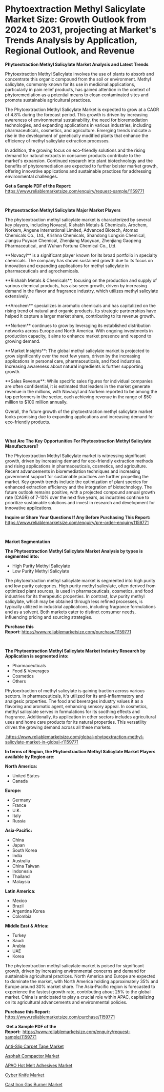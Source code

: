 <p><h1>Phytoextraction Methyl Salicylate Market Size: Growth Outlook from 2024 to 2031, projecting at Market's Trends Analysis by Application, Regional Outlook, and Revenue</h1></p><p><strong>Phytoextraction Methyl Salicylate Market Analysis and Latest Trends</strong></p>
<p><p>Phytoextraction Methyl Salicylate involves the use of plants to absorb and concentrate this organic compound from the soil or environment. Methyl salicylate, commonly known for its use in medicinal applications, particularly in pain relief products, has gained attention in the context of phytoremediation as a potential means to clean contaminated sites and promote sustainable agricultural practices.</p><p>The Phytoextraction Methyl Salicylate Market is expected to grow at a CAGR of 4.8% during the forecast period. This growth is driven by increasing awareness of environmental sustainability, the need for bioremediation technologies, and expanding applications in various industries, including pharmaceuticals, cosmetics, and agriculture. Emerging trends indicate a rise in the development of genetically modified plants that enhance the efficiency of methyl salicylate extraction processes.</p><p>In addition, the growing focus on eco-friendly solutions and the rising demand for natural extracts in consumer products contribute to the market's expansion. Continued research into plant biotechnology and the benefits of phytoremediation are expected to further bolster market growth, offering innovative applications and sustainable practices for addressing environmental challenges.</p></p>
<p><strong>Get a Sample PDF of the Report:&nbsp;</strong> <a href="https://www.reliablemarketsize.com/enquiry/request-sample/1159771?utm_campaign=1131&utm_medium=2&utm_source=Github&utm_content=ia&utm_term=05122024&utm_id=phytoextraction-methyl-salicylate">https://www.reliablemarketsize.com/enquiry/request-sample/1159771</a></p>
<p>&nbsp;</p>
<p><strong>Phytoextraction Methyl Salicylate Major Market Players</strong></p>
<p><p>The phytoextraction methyl salicylate market is characterized by several key players, including Novacyl, Rishabh Metals & Chemicals, Arochem, Norkem, Angene International Limited, Advanced Biotech, Atomax Chemicals Co., Ltd., Krishna Chemicals, Shandong Longxin Chemical, Jiangsu Puyuan Chemical, Zhenjiang Maoyuan, Zhenjiang Gaopeng Pharmaceutical, and Wuhan Fortuna Chemical Co., Ltd. </p><p>**Novacyl** is a significant player known for its broad portfolio in specialty chemicals. The company has shown sustained growth due to its focus on innovation and expanding applications for methyl salicylate in pharmaceuticals and agrochemicals. </p><p>**Rishabh Metals & Chemicals**, focusing on the production and supply of various chemical products, has also seen growth, driven by increasing demand in the flavor and fragrance industry, which utilizes methyl salicylate extensively. </p><p>**Arochem** specializes in aromatic chemicals and has capitalized on the rising trend of natural and organic products. Its strategic partnerships have helped it capture a larger market share, contributing to its revenue growth.</p><p>**Norkem** continues to grow by leveraging its established distribution networks across Europe and North America. With ongoing investments in production capacity, it aims to enhance market presence and respond to growing demand. </p><p>**Market Insights**: The global methyl salicylate market is projected to grow significantly over the next few years, driven by the increasing applications in personal care, pharmaceuticals, and food industries. Increasing awareness about natural ingredients is further supporting growth.</p><p>**Sales Revenue**: While specific sales figures for individual companies are often confidential, it is estimated that leaders in the market generate revenue in the millions, with Novacyl and Norkem reported to be among the top performers in the sector, each achieving revenue in the range of $50 million to $100 million annually. </p><p>Overall, the future growth of the phytoextraction methyl salicylate market looks promising due to expanding applications and increasing demand for eco-friendly products.</p></p>
<p>&nbsp;</p>
<p><strong>What Are The Key Opportunities For Phytoextraction Methyl Salicylate Manufacturers?</strong></p>
<p><p>The Phytoextraction Methyl Salicylate market is witnessing significant growth, driven by increasing demand for eco-friendly extraction methods and rising applications in pharmaceuticals, cosmetics, and agriculture. Recent advancements in bioremediation techniques and increasing government support for sustainable practices are further propelling the market. Key growth trends include the optimization of plant species for enhanced extraction efficiency and the integration of biotechnology. The future outlook remains positive, with a projected compound annual growth rate (CAGR) of 7-10% over the next five years, as industries continue to prioritize sustainable solutions and invest in research and development for innovative applications.</p></p>
<p><strong>Inquire or Share Your Questions If Any Before Purchasing This Report:</strong> <a href="https://www.reliablemarketsize.com/enquiry/pre-order-enquiry/1159771?utm_campaign=1131&utm_medium=2&utm_source=Github&utm_content=ia&utm_term=05122024&utm_id=phytoextraction-methyl-salicylate">https://www.reliablemarketsize.com/enquiry/pre-order-enquiry/1159771</a></p>
<p>&nbsp;</p>
<p><strong>Market Segmentation</strong></p>
<p><strong>The Phytoextraction Methyl Salicylate Market Analysis by types is segmented into:</strong></p>
<p><ul><li>High Purity Methyl Salicylate</li><li>Low Purity Methyl Salicylate</li></ul></p>
<p><p>The phytoextraction methyl salicylate market is segmented into high purity and low purity categories. High purity methyl salicylate, often derived from optimized plant sources, is used in pharmaceuticals, cosmetics, and food industries for its therapeutic properties. In contrast, low purity methyl salicylate, which may be obtained through less refined processes, is typically utilized in industrial applications, including fragrance formulations and as a solvent. Both markets cater to distinct consumer needs, influencing pricing and sourcing strategies.</p></p>
<p><strong>Purchase this Report:&nbsp;</strong><a href="https://www.reliablemarketsize.com/purchase/1159771?utm_campaign=1131&utm_medium=2&utm_source=Github&utm_content=ia&utm_term=05122024&utm_id=phytoextraction-methyl-salicylate">https://www.reliablemarketsize.com/purchase/1159771</a></p>
<p>&nbsp;</p>
<p><strong>The Phytoextraction Methyl Salicylate Market Industry Research by Application is segmented into:</strong></p>
<p><ul><li>Pharmaceuticals</li><li>Food & Veverages</li><li>Cosmetics</li><li>Others</li></ul></p>
<p><p>Phytoextraction of methyl salicylate is gaining traction across various sectors. In pharmaceuticals, it's utilized for its anti-inflammatory and analgesic properties. The food and beverages industry values it as a flavoring and aromatic agent, enhancing sensory appeal. In cosmetics, methyl salicylate serves in formulations for its soothing effects and fragrance. Additionally, its application in other sectors includes agricultural uses and home care products for its natural properties. This versatility drives the growing demand across all these markets.</p></p>
<p><a href="https://www.reliablemarketsize.com/global-phytoextraction-methyl-salicylate-market-in-global-r1159771?utm_campaign=1131&utm_medium=2&utm_source=Github&utm_content=ia&utm_term=05122024&utm_id=phytoextraction-methyl-salicylate">&nbsp;https://www.reliablemarketsize.com/global-phytoextraction-methyl-salicylate-market-in-global-r1159771</a></p>
<p><strong>In terms of Region, the Phytoextraction Methyl Salicylate Market Players available by Region are:</strong></p>
<p>
    <p> <strong> North America: </strong>
        <ul>
            <li>United States</li>
            <li>Canada</li>
        </ul>
        </p> 
    <p> <strong> Europe: </strong>
        <ul>
            <li>Germany</li>
            <li>France</li>
            <li>U.K.</li>
            <li>Italy</li>
            <li>Russia</li>
        </ul>
        </p> 
    <p> <strong> Asia-Pacific: </strong>
        <ul>
            <li>China</li>
            <li>Japan</li>
            <li>South Korea</li>
            <li>India</li>
            <li>Australia</li>
            <li>China Taiwan</li>
            <li>Indonesia</li>
            <li>Thailand</li>
            <li>Malaysia</li>
        </ul>
        </p> 
    <p> <strong> Latin America: </strong>
        <ul>
            <li>Mexico</li>
            <li>Brazil</li>
            <li>Argentina Korea</li>
            <li>Colombia</li>
        </ul>
        </p> 
    <p> <strong> Middle East & Africa: </strong>
        <ul>
            <li>Turkey</li>
            <li>Saudi</li>
            <li>Arabia</li>
            <li>UAE</li>
            <li>Korea</li>
        </ul>
    </p>
    </p>
<p><p>The phytoextraction methyl salicylate market is poised for significant growth, driven by increasing environmental concerns and demand for sustainable agricultural practices. North America and Europe are expected to dominate the market, with North America holding approximately 35% and Europe around 30% market share. The Asia-Pacific region is forecasted to experience the fastest growth rate, contributing about 25% to the global market. China is anticipated to play a crucial role within APAC, capitalizing on its agricultural advancements and environmental policies.</p></p>
<p><strong>Purchase this Report: </strong><a href="https://www.reliablemarketsize.com/purchase/1159771?utm_campaign=1131&utm_medium=2&utm_source=Github&utm_content=ia&utm_term=05122024&utm_id=phytoextraction-methyl-salicylate">https://www.reliablemarketsize.com/purchase/1159771</a></p>
<p>&nbsp;<strong>Get a Sample PDF of the Report:&nbsp;&nbsp;</strong><a href="https://www.reliablemarketsize.com/enquiry/request-sample/1159771?utm_campaign=1131&utm_medium=2&utm_source=Github&utm_content=ia&utm_term=05122024&utm_id=phytoextraction-methyl-salicylate">https://www.reliablemarketsize.com/enquiry/request-sample/1159771</a></p>
<p><strong></strong></p>
<p><p><a href="https://issuu.com/reportprime-2/docs/anti-slip-carpet-tape-market-size-2030.pptx?utm_campaign=1131&utm_medium=2&utm_source=Github&utm_content=ia&utm_term=05122024&utm_id=phytoextraction-methyl-salicylate">Anti-Slip Carpet Tape Market</a></p><p><a href="https://www.linkedin.com/pulse/asphalt-compactor-market-dynamics-forecast-2024-2031-132-cagr-rdfte?utm_campaign=1131&utm_medium=2&utm_source=Github&utm_content=ia&utm_term=05122024&utm_id=phytoextraction-methyl-salicylate">Asphalt Compactor Market</a></p><p><a href="https://issuu.com/reportprime-2/docs/apao-hot-melt-adhesives-market-size-2030.pptx?utm_campaign=1131&utm_medium=2&utm_source=Github&utm_content=ia&utm_term=05122024&utm_id=phytoextraction-methyl-salicylate">APAO Hot Melt Adhesives Market</a></p><p><a href="https://www.linkedin.com/pulse/key-metrics-cyber-knife-market-report-size-growth-forecast-132-kgnme?utm_campaign=1131&utm_medium=2&utm_source=Github&utm_content=ia&utm_term=05122024&utm_id=phytoextraction-methyl-salicylate">Cyber Knife Market</a></p><p><a href="https://www.linkedin.com/pulse/regional-global-cast-iron-gas-burner-market-analysis-v2y0e?utm_campaign=1131&utm_medium=2&utm_source=Github&utm_content=ia&utm_term=05122024&utm_id=phytoextraction-methyl-salicylate">Cast Iron Gas Burner Market</a></p></p>
